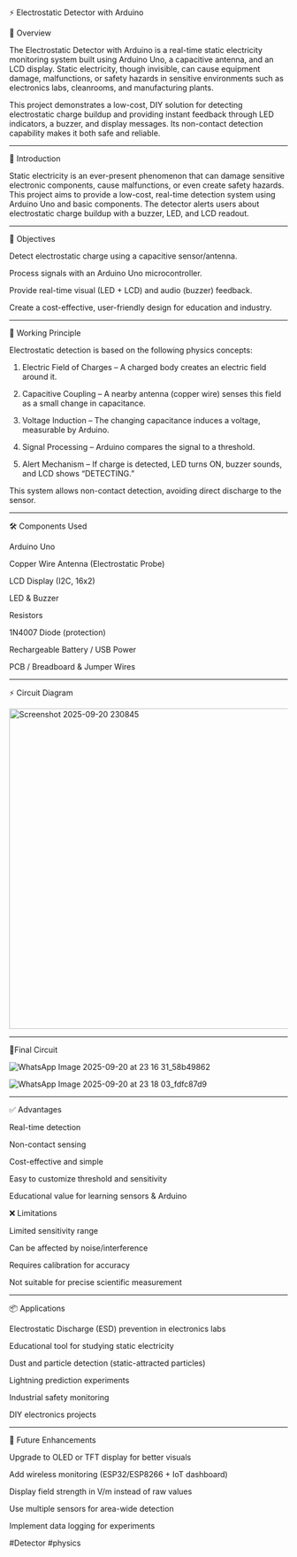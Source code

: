 ⚡ Electrostatic Detector with Arduino

📖 Overview

The Electrostatic Detector with Arduino is a real-time static electricity monitoring system built using Arduino Uno, a capacitive antenna, and an LCD display. Static electricity, though invisible, can cause equipment damage, malfunctions, or safety hazards in sensitive environments such as electronics labs, cleanrooms, and manufacturing plants.

This project demonstrates a low-cost, DIY solution for detecting electrostatic charge buildup and providing instant feedback through LED indicators, a buzzer, and display messages. Its non-contact detection capability makes it both safe and reliable.


---

🔬 Introduction

Static electricity is an ever-present phenomenon that can damage sensitive electronic components, cause malfunctions, or even create safety hazards.
This project aims to provide a low-cost, real-time detection system using Arduino Uno and basic components. The detector alerts users about electrostatic charge buildup with a buzzer, LED, and LCD readout.

---

🎯 Objectives

Detect electrostatic charge using a capacitive sensor/antenna.

Process signals with an Arduino Uno microcontroller.

Provide real-time visual (LED + LCD) and audio (buzzer) feedback.

Create a cost-effective, user-friendly design for education and industry.



---

🔬 Working Principle

Electrostatic detection is based on the following physics concepts:

1. Electric Field of Charges – A charged body creates an electric field around it.


2. Capacitive Coupling – A nearby antenna (copper wire) senses this field as a small change in capacitance.


3. Voltage Induction – The changing capacitance induces a voltage, measurable by Arduino.


4. Signal Processing – Arduino compares the signal to a threshold.


5. Alert Mechanism – If charge is detected, LED turns ON, buzzer sounds, and LCD shows “DETECTING.”



This system allows non-contact detection, avoiding direct discharge to the sensor.


---

🛠 Components Used

Arduino Uno

Copper Wire Antenna (Electrostatic Probe)

LCD Display (I2C, 16x2)

LED & Buzzer

Resistors

1N4007 Diode (protection)

Rechargeable Battery / USB Power

PCB / Breadboard & Jumper Wires



---

⚡ Circuit Diagram

<img width="706" height="579" alt="Screenshot 2025-09-20 230845" src="https://github.com/user-attachments/assets/ccaf04d2-5b1f-4b11-b527-d9a8633e1252" />



---

💯Final Circuit 

![WhatsApp Image 2025-09-20 at 23 16 31_58b49862](https://github.com/user-attachments/assets/15c06b42-dd68-4b9a-96a3-9db3bcf6af0f)

![WhatsApp Image 2025-09-20 at 23 18 03_fdfc87d9](https://github.com/user-attachments/assets/43b081b2-ed35-47ac-9b12-2ef853632f9f)


---
✅ Advantages

Real-time detection

Non-contact sensing

Cost-effective and simple

Easy to customize threshold and sensitivity

Educational value for learning sensors & Arduino


❌ Limitations

Limited sensitivity range

Can be affected by noise/interference

Requires calibration for accuracy

Not suitable for precise scientific measurement



---

📦 Applications

Electrostatic Discharge (ESD) prevention in electronics labs

Educational tool for studying static electricity

Dust and particle detection (static-attracted particles)

Lightning prediction experiments

Industrial safety monitoring

DIY electronics projects



---

🚀 Future Enhancements

Upgrade to OLED or TFT display for better visuals

Add wireless monitoring (ESP32/ESP8266 + IoT dashboard)

Display field strength in V/m instead of raw values

Use multiple sensors for area-wide detection

Implement data logging for experiments

#Detector 
#physics
